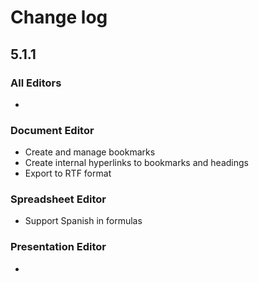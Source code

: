 # Change log
## 5.1.1
### All Editors
* 

### Document Editor
* Create and manage bookmarks
* Create internal hyperlinks to bookmarks and headings
* Export to RTF format

### Spreadsheet Editor
* Support Spanish in formulas

### Presentation Editor
* 
